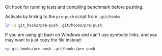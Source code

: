 Git hook for running tests and compiling benchmark before pushing.

Activate by linking to the `pre-push` script from `.git/hooks`:

```bash
ln -s git_hooks/pre-push .git/hooks/pre-push
```

If you are using git bash on Windows and can't use symbolic links, and you may want to just copy the file instead:

```bash
cp git_hooks/pre-push .git/hooks/pre-push
```
